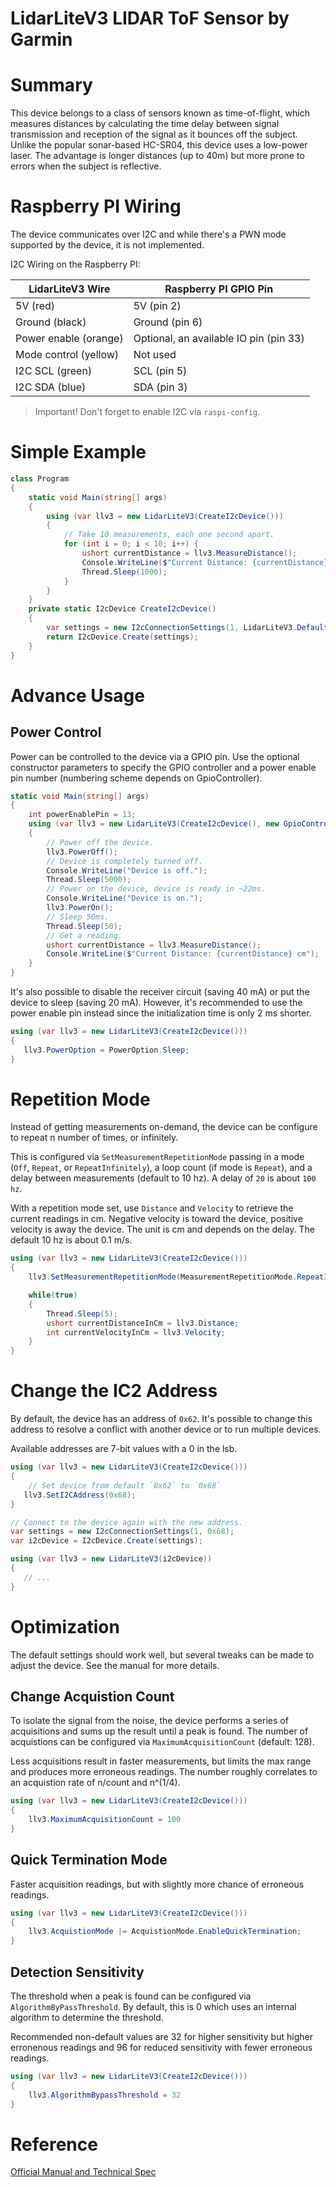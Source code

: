 ﻿# LidarLiteV3  LIDAR ToF Sensor by Garmin

# Summary

This device belongs to a class of sensors known as time-of-flight, which measures distances by 
calculating the time delay between signal transmission and reception of the signal as it bounces 
off the subject. Unlike the popular sonar-based HC-SR04, this device uses a low-power laser. The 
advantage is longer distances (up to 40m) but more prone to errors when the subject is reflective. 

# Raspberry PI Wiring

The device communicates over I2C and while there's a PWN mode supported by the device, it is not 
implemented.

I2C Wiring on the Raspberry PI:

| LidarLiteV3 Wire      | Raspberry PI GPIO Pin                   |
|-----------------------|-----------------------------------------|
| 5V (red)              | 5V (pin 2)                              |
| Ground (black)        | Ground (pin 6)                          |
| Power enable (orange) | Optional, an available IO pin (pin 33)  |
| Mode control (yellow) | Not used                                |
| I2C SCL (green)       | SCL (pin 5)                             |
| I2C SDA (blue)        | SDA (pin 3)                             |

> Important! Don't forget to enable I2C via `raspi-config`.

# Simple Example

```csharp
class Program
{
    static void Main(string[] args)
    {
        using (var llv3 = new LidarLiteV3(CreateI2cDevice()))
        {
            // Take 10 measurements, each one second apart.
            for (int i = 0; i < 10; i++) {
                ushort currentDistance = llv3.MeasureDistance();
                Console.WriteLine($"Current Distance: {currentDistance} cm");
                Thread.Sleep(1000);
            }
        }
    }
    private static I2cDevice CreateI2cDevice()
    {
        var settings = new I2cConnectionSettings(1, LidarLiteV3.DefaultI2cAddress);
        return I2cDevice.Create(settings);
    }
}
```

# Advance Usage

## Power Control

Power can be controlled to the device via a GPIO pin. Use the optional constructor parameters to 
specify the GPIO controller and a power enable pin number (numbering scheme depends on GpioController).

```csharp
static void Main(string[] args)
{
    int powerEnablePin = 13;
    using (var llv3 = new LidarLiteV3(CreateI2cDevice(), new GpioController(), powerEnablePin))
    {
        // Power off the device.
        llv3.PowerOff();
        // Device is completely turned off.
        Console.WriteLine("Device is off.");
        Thread.Sleep(5000);
        // Power on the device, device is ready in ~22ms.
        Console.WriteLine("Device is on.");
        llv3.PowerOn();
        // Sleep 50ms.
        Thread.Sleep(50);
        // Get a reading.
        ushort currentDistance = llv3.MeasureDistance();
        Console.WriteLine($"Current Distance: {currentDistance} cm");
    }
}
```

It's also possible to disable the receiver circuit (saving 40 mA) or put the device to sleep 
(saving 20 mA).  However, it's recommended to use the power enable pin instead
since the initialization time is only 2 ms shorter.

```csharp
using (var llv3 = new LidarLiteV3(CreateI2cDevice()))
{
   llv3.PowerOption = PowerOption.Sleep;
}
```

# Repetition Mode

Instead of getting measurements on-demand, the device can be configure to repeat n number of 
times, or infinitely.

This is configured via `SetMeasurementRepetitionMode` passing in a mode (`Off`, `Repeat`, or 
`RepeatInfinitely`), a loop count (if mode is `Repeat`), and a delay between measurements (default to 
10 hz). A delay of `20` is about `100 hz`.

With a repetition mode set, use `Distance` and `Velocity` to retrieve the current readings in cm.
Negative velocity is toward the device, positive velocity is away the device.  The unit is 
cm and depends on the delay. The default 10 hz is about 0.1 m/s.

```csharp
using (var llv3 = new LidarLiteV3(CreateI2cDevice()))
{
    llv3.SetMeasurementRepetitionMode(MeasurementRepetitionMode.RepeatIndefinitely);

    while(true)
    {
        Thread.Sleep(5);
        ushort currentDistanceInCm = llv3.Distance;
        int currentVelocityInCm = llv3.Velocity;
    }
}
```

# Change the IC2 Address

By default, the device has an address of `0x62`.  It's possible to change this address to 
resolve a conflict with another device or to run multiple devices.

Available addresses are 7-bit values with a 0 in the lsb.

```csharp
using (var llv3 = new LidarLiteV3(CreateI2cDevice()))
{
    // Set device from default `0x62` to `0x68`
   llv3.SetI2CAddress(0x68);
}

// Connect to the device again with the new address.
var settings = new I2cConnectionSettings(1, 0x68);
var i2cDevice = I2cDevice.Create(settings);

using (var llv3 = new LidarLiteV3(i2cDevice))
{
   // ...
}

```

# Optimization

The default settings should work well, but several tweaks can be made to adjust the device.
See the manual for more details.

## Change Acquistion Count

To isolate the signal from the noise, the device performs a series of acquisitions and sums up the 
result until a peak is found.  The number of acquistions can be configured via 
`MaximumAcquisitionCount` (default: 128).

Less acquisitions result in faster measurements, but limits the max range and produces more 
erroneous readings. The number roughly correlates to an acquistion rate of n/count and n^(1/4).  

```csharp
using (var llv3 = new LidarLiteV3(CreateI2cDevice()))
{
    llv3.MaximumAcquisitionCount = 100
}
```

## Quick Termination Mode

Faster acquisition readings, but with slightly more chance of erroneous readings.

```csharp
using (var llv3 = new LidarLiteV3(CreateI2cDevice()))
{
    llv3.AcquistionMode |= AcquistionMode.EnableQuickTermination;
}
```

## Detection Sensitivity

The threshold when a peak is found can be configured via `AlgorithmByPassThreshold`.  By default, 
this is 0 which uses an internal algorithm to determine the threshold.

Recommended non-default values are 32 for higher sensitivity but higher erronenous readings
and 96 for reduced sensitivity with fewer erroneous readings.

```csharp
using (var llv3 = new LidarLiteV3(CreateI2cDevice()))
{
    llv3.AlgorithmBypassThreshold = 32
}
```

# Reference

[Official Manual and Technical Spec](http://static.garmin.com/pumac/LIDAR_Lite_v3_Operation_Manual_and_Technical_Specifications.pdf)